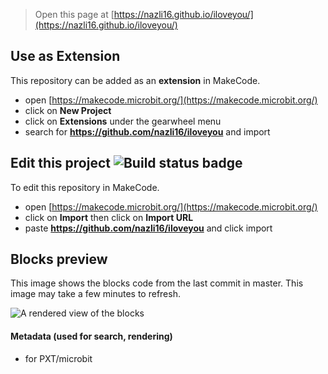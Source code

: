 
> Open this page at [https://nazli16.github.io/iloveyou/](https://nazli16.github.io/iloveyou/)

## Use as Extension

This repository can be added as an **extension** in MakeCode.

* open [https://makecode.microbit.org/](https://makecode.microbit.org/)
* click on **New Project**
* click on **Extensions** under the gearwheel menu
* search for **https://github.com/nazli16/iloveyou** and import

## Edit this project ![Build status badge](https://github.com/nazli16/iloveyou/workflows/MakeCode/badge.svg)

To edit this repository in MakeCode.

* open [https://makecode.microbit.org/](https://makecode.microbit.org/)
* click on **Import** then click on **Import URL**
* paste **https://github.com/nazli16/iloveyou** and click import

## Blocks preview

This image shows the blocks code from the last commit in master.
This image may take a few minutes to refresh.

![A rendered view of the blocks](https://github.com/nazli16/iloveyou/raw/master/.github/makecode/blocks.png)

#### Metadata (used for search, rendering)

* for PXT/microbit
<script src="https://makecode.com/gh-pages-embed.js"></script><script>makeCodeRender("{{ site.makecode.home_url }}", "{{ site.github.owner_name }}/{{ site.github.repository_name }}");</script>
